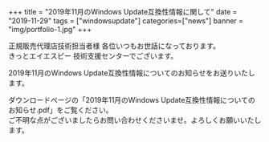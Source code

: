+++
title = "2019年11月のWindows Update互換性情報に関して"
date = "2019-11-29"
tags = ["windowsupdate"]
categories=["news"]
banner = "img/portfolio-1.jpg"
+++

正規販売代理店技術担当者様 各位いつもお世話になっております。  
きっとエイエスピー 技術支援センターでございます。  
<!--more-->  
2019年11月のWindows Update互換性情報についてのお知らせをお送りいたします。  

ダウンロードページの「2019年11月のWindows Update互換性情報についてのお知らせ.pdf」をご覧ください。  
ご不明な点がございましたらお問い合わせくださいませ。よろしくお願いいたします。